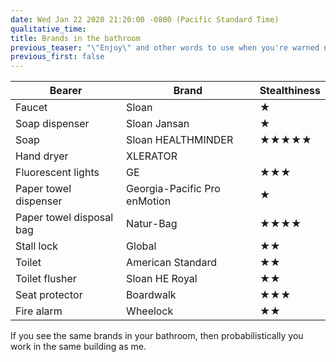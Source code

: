 ```yaml
---
date: Wed Jan 22 2020 21:20:00 -0800 (Pacific Standard Time)
qualitative_time: 
title: Brands in the bathroom
previous_teaser: "\"Enjoy\" and other words to use when you're warned not to advise your customers to eat or drink your products"
previous_first: false
---
```


| Bearer                   | Brand                        | Stealthiness     |
|--------------------------|------------------------------|------------------|
| Faucet                   | Sloan                        | ★                |
| Soap dispenser           | Sloan Jansan                 | ★                |
| Soap                     | Sloan HEALTHMINDER           | ★★★★★            |
| Hand dryer               | XLERATOR                     |                  |
| Fluorescent lights       | GE                           | ★★★              |
| Paper towel dispenser    | Georgia-Pacific Pro enMotion | ★                |
| Paper towel disposal bag | Natur-Bag                    | ★★★★             |
| Stall lock               | Global                       | ★★               |
| Toilet                   | American Standard            | ★★               |
| Toilet flusher           | Sloan HE Royal               | ★★               |
| Seat protector           | Boardwalk                    | ★★★              |
| Fire alarm               | Wheelock                     | ★★               |

If you see the same brands in your bathroom, then probabilistically you work in the same building as me.
